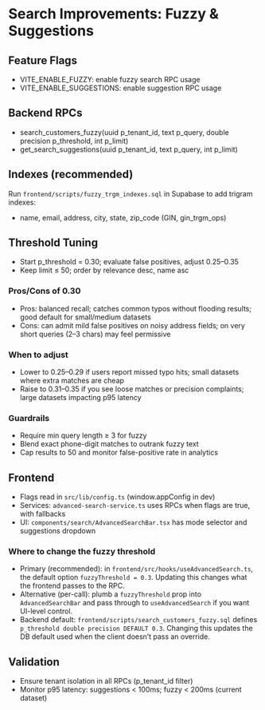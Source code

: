 # Search Improvements: Fuzzy & Suggestions

## Feature Flags
- VITE_ENABLE_FUZZY: enable fuzzy search RPC usage
- VITE_ENABLE_SUGGESTIONS: enable suggestion RPC usage

## Backend RPCs
- search_customers_fuzzy(uuid p_tenant_id, text p_query, double precision p_threshold, int p_limit)
- get_search_suggestions(uuid p_tenant_id, text p_query, int p_limit)

## Indexes (recommended)
Run `frontend/scripts/fuzzy_trgm_indexes.sql` in Supabase to add trigram indexes:
- name, email, address, city, state, zip_code (GIN, gin_trgm_ops)

## Threshold Tuning
- Start p_threshold = 0.30; evaluate false positives, adjust 0.25–0.35
- Keep limit ≤ 50; order by relevance desc, name asc

### Pros/Cons of 0.30
- Pros: balanced recall; catches common typos without flooding results; good default for small/medium datasets
- Cons: can admit mild false positives on noisy address fields; on very short queries (2–3 chars) may feel permissive

### When to adjust
- Lower to 0.25–0.29 if users report missed typo hits; small datasets where extra matches are cheap
- Raise to 0.31–0.35 if you see loose matches or precision complaints; large datasets impacting p95 latency

### Guardrails
- Require min query length ≥ 3 for fuzzy
- Blend exact phone-digit matches to outrank fuzzy text
- Cap results to 50 and monitor false-positive rate in analytics

## Frontend
- Flags read in `src/lib/config.ts` (window.appConfig in dev)
- Services: `advanced-search-service.ts` uses RPCs when flags are true, with fallbacks
- UI: `components/search/AdvancedSearchBar.tsx` has mode selector and suggestions dropdown

### Where to change the fuzzy threshold
- Primary (recommended): in `frontend/src/hooks/useAdvancedSearch.ts`, the default option `fuzzyThreshold = 0.3`. Updating this changes what the frontend passes to the RPC.
- Alternative (per-call): plumb a `fuzzyThreshold` prop into `AdvancedSearchBar` and pass through to `useAdvancedSearch` if you want UI-level control.
- Backend default: `frontend/scripts/search_customers_fuzzy.sql` defines `p_threshold double precision DEFAULT 0.3`. Changing this updates the DB default used when the client doesn’t pass an override.

## Validation
- Ensure tenant isolation in all RPCs (p_tenant_id filter)
- Monitor p95 latency: suggestions < 100ms; fuzzy < 200ms (current dataset)




